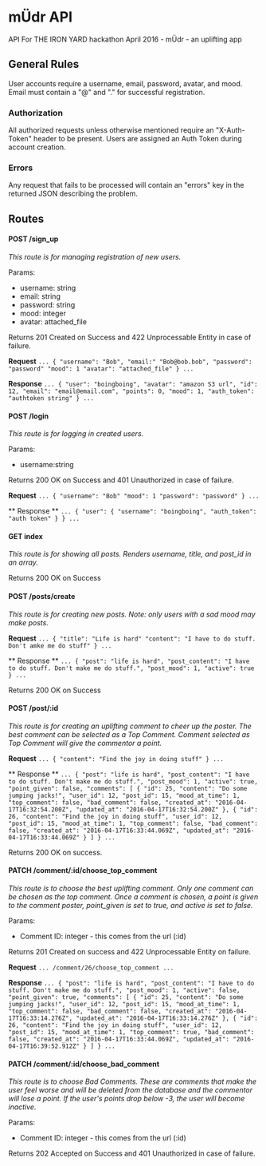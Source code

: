 # mÜdr API

API For THE IRON YARD hackathon April 2016 - mÜdr - an uplifting app

## General Rules
User accounts require a username, email, password, avatar, and mood. Email must contain a "@" and "." for successful registration.

### Authorization

All authorized requests unless otherwise mentioned require an "X-Auth-Token" header to be present. Users are assigned an Auth Token during account creation.

### Errors

Any request that fails to be processed will contain an "errors" key in the returned JSON describing the problem.

## Routes

#### POST /sign_up

*This route is for managing registration of new users.*

Params:
* username: string
* email: string
* password: string
* mood: integer
* avatar: attached_file


Returns 201 Created on Success and 422 Unprocessable Entity in case of failure.

**Request**
`...
{
	"username": "Bob",
	"email:" "Bob@bob.bob",
	"password": "password"
	"mood": 1
	"avatar": "attached_file"
}
...`

**Response**
`...
{
  "user": "boingboing",
  "avatar": "amazon S3 url",
  "id": 12,
  "email": "email@email.com",
  "points": 0,
  "mood": 1,
  "auth_token": "authtoken string"
}
...`


#### POST /login

*This route is for logging in created users.*

Params:
* username:string

Returns 200 OK on Success and 401 Unauthorized in case of failure.

**Request**
`...
{
	"username": "Bob"
	"mood": 1
	"password": "password"
}
...`

** Response **
`...
{
  "user": {
    "username": "boingboing",
    "auth_token": "auth token"
  }
}
...`

#### GET index

*This route is for showing all posts. Renders username, title, and post_id in an array.*

Returns 200 OK on Success

#### POST /posts/create

*This route is for creating new posts. Note: only users with a sad mood may make posts.*

**Request**
`...
{
	"title": "Life is hard"
	"content": "I have to do stuff. Don't amke me do stuff"
}
...`

** Response **
`...
{
  "post": "life is hard",
  "post_content": "I have to do stuff. Don't make me do stuff.",
  "post_mood": 1,
  "active": true
}
...`

Returns 200 OK on Success

#### POST /post/:id

*This route is for creating an uplifting comment to cheer up the poster. The best comment can be selected as a Top Comment. Comment selected as Top Comment will give the commentor a point.*

**Request**
`...
{
	"content": "Find the joy in doing stuff"
}
...`

** Response **
`...
{
  "post": "life is hard",
  "post_content": "I have to do stuff. Don't make me do stuff.",
  "post_mood": 1,
  "active": true,
  "point_given": false,
  "comments": [
    {
      "id": 25,
      "content": "Do some jumping jacks!",
      "user_id": 12,
      "post_id": 15,
      "mood_at_time": 1,
      "top_comment": false,
      "bad_comment": false,
      "created_at": "2016-04-17T16:32:54.200Z",
      "updated_at": "2016-04-17T16:32:54.200Z"
    },
    {
      "id": 26,
      "content": "Find the joy in doing stuff",
      "user_id": 12,
      "post_id": 15,
      "mood_at_time": 1,
      "top_comment": false,
      "bad_comment": false,
      "created_at": "2016-04-17T16:33:44.069Z",
      "updated_at": "2016-04-17T16:33:44.069Z"
    }
  ]
}
...`

Returns 200 OK on success.


#### PATCH /comment/:id/choose_top_comment

*This route is to choose the best uplifting comment. Only one comment can be chosen as the top comment. Once a comment is chosen, a point is given to the comment poster, point_given is set to true, and active is set to false.*

Params:
* Comment ID: integer - this comes from the url (:id)

Returns 201 Created on success and 422 Unprocessable Entity on failure.

**Request**
`...
	/comment/26/choose_top_comment
...`

**Response**
`...
{
  "post": "life is hard",
  "post_content": "I have to do stuff. Don't make me do stuff.",
  "post_mood": 1,
  "active": false,
  "point_given": true,
  "comments": [
    {
      "id": 25,
      "content": "Do some jumping jacks!",
      "user_id": 12,
      "post_id": 15,
      "mood_at_time": 1,
      "top_comment": false,
      "bad_comment": false,
      "created_at": "2016-04-17T16:33:14.276Z",
      "updated_at": "2016-04-17T16:33:14.276Z"
    },
    {
      "id": 26,
      "content": "Find the joy in doing stuff",
      "user_id": 12,
      "post_id": 15,
      "mood_at_time": 1,
      "top_comment": true,
      "bad_comment": false,
      "created_at": "2016-04-17T16:33:44.069Z",
      "updated_at": "2016-04-17T16:39:52.912Z"
    }
  ]
}
...`

#### PATCH /comment/:id/choose_bad_comment

*This route is to choose Bad Comments. These are comments that make the user feel worse and will be deleted from the database and the commentor will lose a point. If the user's points drop below -3, the user will become inactive.*

Params:
* Comment ID: integer - this comes from the url (:id)

Returns 202 Accepted on Success and 401 Unauthorized in case of failure.


